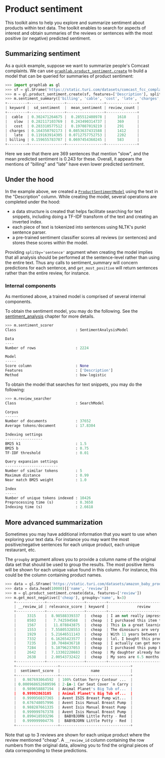 <script src="../turi/js/recview.js"></script>
# Product sentiment

This toolkit aims to help you explore and summarize sentiment about products within text data. The toolkit enables to search for aspects of interest and obtain summaries of the reviews or sentences with the most positive (or negative) predicted sentiment.

## Summarizing sentiment

As a quick example, suppose we want to summarize people's Comcast complaints. We can use [`graphlab.product_sentiment.create`](https://turi.com/products/create/docs/generated/graphlab.product_sentiment.create.html#graphlab.product_sentiment.create) to build a model that can be queried for summaries of product sentiment:

```python
>>> import graphlab as gl
>>> sf = gl.SFrame('https://static.turi.com/datasets/comcast_fcc_complaints_apr_june_2015/comcast.csv')
>>> m = gl.product_sentiment.create(sf, features=['Description'], splitby='sentence')
>>> m.sentiment_summary(['billing', 'cable', 'cost', 'late', 'charges', 'slow'])
+---------+----------------+-----------------+--------------+
| keyword |  sd_sentiment  |  mean_sentiment | review_count |
+---------+----------------+-----------------+--------------+
|  cable  | 0.302471264675 |  0.285512408978 |     1618     |
|   slow  | 0.282117103769 |  0.243490314737 |     369      |
|   cost  | 0.283310577512 |  0.197087019219 |     291      |
| charges | 0.164350792173 | 0.0853637431588 |     1412     |
|   late  | 0.119163914305 | 0.0712757752753 |     2202     |
| billing | 0.159655783707 | 0.0697454360245 |     583      |
+---------+----------------+-----------------+--------------+
```

Here we see that there are 369 sentences that mention "slow", and the mean predicted sentiment is 0.243 for these. Overall, it appears the mentions of "billing" and "late" have even lower predicted sentiment.

## Under the hood

In the example above, we created a [`ProductSentimentModel`](https://turi.com/products/create/docs/generated/graphlab.product_sentiment.ProductSentimentModel.html#graphlab.product_sentiment.ProductSentimentModel) using the text in the "Description" column. While creating the model, several operations are completed under the hood:

- a data structure is created that helps facilitate searching for text snippets, including doing a TF-IDF transform of the text and creating an inverted index.
- each piece of text is tokenized into sentences using NLTK's punkt sentence parser.
- a pre-trained sentiment classifier scores all reviews (or sentences) and stores these scores within the model.

Providing `splitby='sentence'` argument when creating the model implies that all analysis should be performed at the sentence-level rather than using the entire text. Thus any calls to sentiment_summary will concern predictions for each sentence, and `get_most_positive` will return sentences rather than the entire review, for instance.

### Internal components

As mentioned above, a trained model is comprised of several internal components.

To obtain the sentiment model, you may do the following. See the <a href="sentiment-analysis.html">sentiment_analysis</a> chapter for more details.
```python
>>> m.sentiment_scorer
Class                           : SentimentAnalysisModel

Data
----
Number of rows                  : 2224

Model
-----
Score column                    : None
Features                        : ['Description']
Method                          : bow-logistic
```

To obtain the model that searches for text snippets, you may do the following:
```python
>>> m.review_searcher
Class                           : SearchModel

Corpus
------
Number of documents             : 37652
Average tokens/document         : 17.8304

Indexing settings
-----------------
BM25 k1                         : 1.5
BM25 b                          : 0.75
TF-IDF threshold                : 0.01

Query expansion settings
------------------------
Number of similar tokens        : 5
Maximum distance                : 0.99
Near match BM25 weight          : 1.0

Index
-----
Number of unique tokens indexed : 10426
Preprocessing time (s)          : 8.3658
Indexing time (s)               : 2.6618
```

## More advanced summarization

Sometimes you may have additional information that you want to use when exploring your text data. For instance you may want the most positive/negative sentences for each unique product, each unique restaurant, etc.

The `groupby` argument allows you to provide a column name of the original data set that should be used to group
the results. The most positive items will be shown for each unique
value found in this column. For instance, this could be the column
containing product names.

```python
>>> data = gl.SFrame('https://static.turi.com/datasets/amazon_baby_products/amazon_baby.gl')
>>> data = data.head(10000)[['name', 'review']]
>>> m = gl.product_sentiment.create(data, features=['review'])
>>> m.get_most_negative(['cheap'], groupby='name', k=3)
    +-------------+-----------------+---------+-------------------------------+
    | __review_id | relevance_score | keyword |             review            |
    +-------------+-----------------+---------+-------------------------------+
    |     3315    |  8.98588339337  |  cheap  | I am not really impressed ... |
    |     8503    |   7.742594568   |  cheap  | I purchased this item thin... |
    |     1567    |   11.078843875  |  cheap  | This is a great learning t... |
    |     1553    |  7.55805328553  |  cheap  | The dinosaurs are very goo... |
    |     1929    |  5.21646511143  |  cheap  | With 11 years between my t... |
    |     7332    |  6.16265423577  |  cheap  | lol. I bought this product... |
    |     7235    |  10.7048436718  |  cheap  | I actually can get more mi... |
    |     7284    |  5.10796237053  |  cheap  | I purchased this pump beca... |
    |     2642    |  7.13302228683  |  cheap  | My daughter already has a ... |
    |     2638    |  2.00543732422  |  cheap  | My sons are 6.5 months old... |
    +-------------+-----------------+---------+-------------------------------+
    +-------------------+--------------------------------+
    |  sentiment_score  |              name              |
    +-------------------+--------------------------------+
    |   0.987693064592  | 100% Cotton Terry Contour ...  |
    | 0.000968652689596 | 2-in-1 Car Seat Cover `n Carry |
    |   0.989658887194  | Animal Planet's Big Tub of...  |
    |   0.99992863105   | Animal Planet's Big Tub of...  |
    |   0.999956837365  | Avent ISIS Breast Pump wit...  |
    |   0.676748057996  | Avent Isis Manual Breast Pump  |
    |   0.988287661335  | Avent Isis Manual Breast Pump  |
    |   0.999999767378  | Avent Isis Manual Breast Pump  |
    |   0.899418593296  |  BABYBJORN Little Potty - Red  |
    |   0.999999904776  |  BABYBJORN Little Potty - Red  |
    +-------------------+--------------------------------+
```

Note that up to 3 reviews are shown for each unique product where the review mentioned "cheap". A `__review_id` column containing the row numbers from the original data, allowing you to find the original pieces of data corresponding to these predictions.
